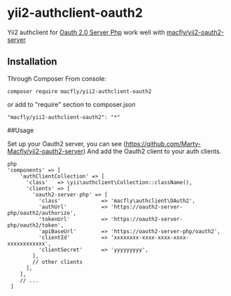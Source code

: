 # yii2-authclient-oauth2

Yii2 authclient for [Oauth 2.0 Server Php](https://bshaffer.github.io/oauth2-server-php-docs/) work well with [macfly/yii2-oauth2-server](https://github.com/Marty-Macfly/yii2-oauth2-server)

## Installation
Through Composer
From console:
```
composer require macfly/yii2-authclient-oauth2
```
or add to "require" section to composer.json
```
"macfly/yii2-authclient-oauth2": "*"
```
##Usage

Set up your Oauth2 server, you can see (https://github.com/Marty-Macfly/yii2-oauth2-server)
And add the Oauth2 client to your auth clients.

```
php
'components' => [
    'authClientCollection' => [
      'class'   => \yii\authclient\Collection::className(),
      'clients' => [
        'oauth2-server-php' => [
          'class'             => 'macfly\authclient\OAuth2',
          'authUrl'           => 'https://oauth2-server-php/oauth2/authorize',
          'tokenUrl'          => 'https://oauth2-server-php/oauth2/token',
          'apiBaseUrl'        => 'https://oauth2-server-php/oauth2',
          'clientId'          => 'xxxxxxxx-xxxx-xxxx-xxxx-xxxxxxxxxxxx',
          'clientSecret'      => 'yyyyyyyyy',
        ],
        // other clients
      ],
    ],
    // ...
 ]
```
